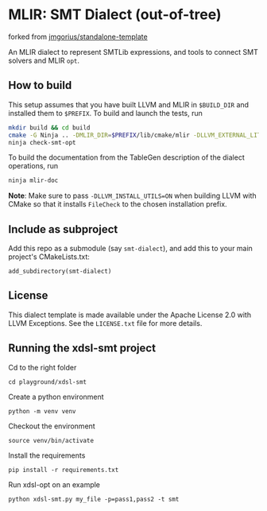 # MLIR: SMT Dialect (out-of-tree)

forked from [jmgorius/standalone-template](https://github.com/jmgorius/mlir-standalone-template/)

An MLIR dialect to represent SMTLib expressions, and tools to connect SMT solvers and MLIR `opt`.

## How to build

This setup assumes that you have built LLVM and MLIR in `$BUILD_DIR` and installed them to `$PREFIX`. To build and launch the tests, run
```sh
mkdir build && cd build
cmake -G Ninja .. -DMLIR_DIR=$PREFIX/lib/cmake/mlir -DLLVM_EXTERNAL_LIT=$BUILD_DIR/bin/llvm-lit
ninja check-smt-opt
```
To build the documentation from the TableGen description of the dialect
operations, run
```sh
ninja mlir-doc
```
**Note**: Make sure to pass `-DLLVM_INSTALL_UTILS=ON` when building LLVM with
CMake so that it installs `FileCheck` to the chosen installation prefix.

## Include as subproject

Add this repo as a submodule (say `smt-dialect`), and add this to your main project's CMakeLists.txt:
```
add_subdirectory(smt-dialect)
```

## License

This dialect template is made available under the Apache License 2.0 with LLVM Exceptions. See the `LICENSE.txt` file for more details.


## Running the xdsl-smt project

Cd to the right folder

```
cd playground/xdsl-smt
```

Create a python environment

```
python -m venv venv
```

Checkout the environment

```
source venv/bin/activate
```

Install the requirements

```
pip install -r requirements.txt
```

Run xdsl-opt on an example

```
python xdsl-smt.py my_file -p=pass1,pass2 -t smt
```
